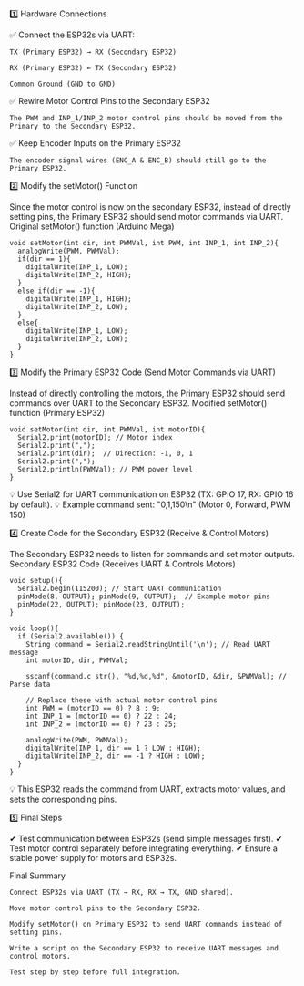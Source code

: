 1️⃣ Hardware Connections

✅ Connect the ESP32s via UART:

    TX (Primary ESP32) → RX (Secondary ESP32)

    RX (Primary ESP32) ← TX (Secondary ESP32)

    Common Ground (GND to GND)

✅ Rewire Motor Control Pins to the Secondary ESP32

    The PWM and INP_1/INP_2 motor control pins should be moved from the Primary to the Secondary ESP32.

✅ Keep Encoder Inputs on the Primary ESP32

    The encoder signal wires (ENC_A & ENC_B) should still go to the Primary ESP32.

    
2️⃣ Modify the setMotor() Function

Since the motor control is now on the secondary ESP32, instead of directly setting pins, the Primary ESP32 should send motor commands via UART.
Original setMotor() function (Arduino Mega)

```
void setMotor(int dir, int PWMVal, int PWM, int INP_1, int INP_2){
  analogWrite(PWM, PWMVal);
  if(dir == 1){
    digitalWrite(INP_1, LOW);
    digitalWrite(INP_2, HIGH);
  }
  else if(dir == -1){
    digitalWrite(INP_1, HIGH);
    digitalWrite(INP_2, LOW);
  }
  else{
    digitalWrite(INP_1, LOW);
    digitalWrite(INP_2, LOW);
  }
}
```


3️⃣ Modify the Primary ESP32 Code (Send Motor Commands via UART)

Instead of directly controlling the motors, the Primary ESP32 should send commands over UART to the Secondary ESP32.
Modified setMotor() function (Primary ESP32)

```
void setMotor(int dir, int PWMVal, int motorID){
  Serial2.print(motorID); // Motor index
  Serial2.print(",");
  Serial2.print(dir);  // Direction: -1, 0, 1
  Serial2.print(",");
  Serial2.println(PWMVal); // PWM power level
}
```
💡 Use Serial2 for UART communication on ESP32 (TX: GPIO 17, RX: GPIO 16 by default).
💡 Example command sent: "0,1,150\n" (Motor 0, Forward, PWM 150)


4️⃣ Create Code for the Secondary ESP32 (Receive & Control Motors)

The Secondary ESP32 needs to listen for commands and set motor outputs.
Secondary ESP32 Code (Receives UART & Controls Motors)

```
void setup(){
  Serial2.begin(115200); // Start UART communication
  pinMode(8, OUTPUT); pinMode(9, OUTPUT);  // Example motor pins
  pinMode(22, OUTPUT); pinMode(23, OUTPUT);
}

void loop(){
  if (Serial2.available()) {
    String command = Serial2.readStringUntil('\n'); // Read UART message
    int motorID, dir, PWMVal;

    sscanf(command.c_str(), "%d,%d,%d", &motorID, &dir, &PWMVal); // Parse data

    // Replace these with actual motor control pins
    int PWM = (motorID == 0) ? 8 : 9;
    int INP_1 = (motorID == 0) ? 22 : 24;
    int INP_2 = (motorID == 0) ? 23 : 25;

    analogWrite(PWM, PWMVal);
    digitalWrite(INP_1, dir == 1 ? LOW : HIGH);
    digitalWrite(INP_2, dir == -1 ? HIGH : LOW);
  }
}
```
💡 This ESP32 reads the command from UART, extracts motor values, and sets the corresponding pins.


5️⃣ Final Steps

✔ Test communication between ESP32s (send simple messages first).
✔ Test motor control separately before integrating everything.
✔ Ensure a stable power supply for motors and ESP32s.


Final Summary

    Connect ESP32s via UART (TX → RX, RX → TX, GND shared).

    Move motor control pins to the Secondary ESP32.

    Modify setMotor() on Primary ESP32 to send UART commands instead of setting pins.

    Write a script on the Secondary ESP32 to receive UART messages and control motors.

    Test step by step before full integration.
